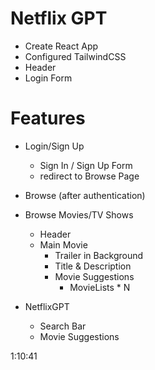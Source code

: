 # Netflix GPT

- Create React App
- Configured TailwindCSS
- Header
- Login Form

# Features

- Login/Sign Up
  - Sign In / Sign Up Form
  - redirect to Browse Page
- Browse (after authentication)
- Browse Movies/TV Shows

  - Header
  - Main Movie
    - Trailer in Background
    - Title & Description
    - Movie Suggestions
      - MovieLists \* N

- NetflixGPT
  - Search Bar
  - Movie Suggestions

1:10:41
